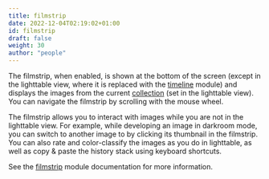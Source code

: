 ```yaml
---
title: filmstrip
date: 2022-12-04T02:19:02+01:00
id: filmstrip
draft: false
weight: 30
author: "people"
---
```


The filmstrip, when enabled, is shown at the bottom of the screen (except in the lighttable view, where it is replaced with the [timeline](../../modules/utility-modules/lighttable/timeline.md) module) and displays the images from the current [collection](../../views/lighttable/digital-asset-management/collections.md) (set in the lighttable view). You can navigate the filmstrip by scrolling with the mouse wheel.

The filmstrip allows you to interact with images while you are not in the lighttable view. For example, while developing an image in darkroom mode, you can switch to another image to by clicking its thumbnail in the filmstrip. You can also rate and color-classify the images as you do in lighttable, as well as copy & paste the history stack using keyboard shortcuts.

See the [filmstrip](../../modules/utility-modules/shared/filmstrip.md) module documentation for more information.

